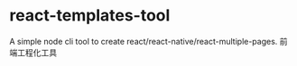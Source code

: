 # react-templates-tool
A simple node cli tool to create react/react-native/react-multiple-pages. 前端工程化工具
